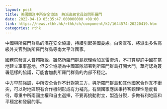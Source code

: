 ```yaml
---
layout: post
title: 美國關注中所安全協議　將派高級官員訪問所羅門
date: 2022-04-19 05:35:47.000000000 +08:00
link: https://news.rthk.hk/rthk/ch/component/k2/1644574-20220419.htm
categories: rthk
---
```


中國與所羅門群島的潛在安全協議，持續引起美國憂慮。白宮宣布，將派出多名高級外交官到訪所羅門群島等南太平洋國家。

國務院發言人普賴斯說，雖然所羅門群島總理索加瓦雷澄清，不打算容許中國在當地建立軍事基地，但安全協議為中國軍隊部署到所羅門群島打開大門，華府認為簽署這樣的協議，可能會加劇所羅門群島的內部不穩定。

中方早前強調，中所安全合作不針對第三方，與所羅門群島和其他國家合作互不衝突，可以對地區現有合作機制形成有力補充，有關國家應該秉持客觀理性態度看待，尊重中所兩國主權和自主選擇，不要再挑動對立，製造分裂，多做有利地區和平穩定和發展的事。
